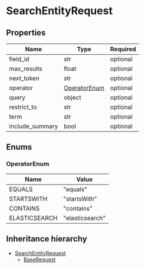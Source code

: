 

# SearchEntityRequest

## Properties

Name | Type | Required
-------- | -------- | --------
field_id | str | optional
max_results | float | optional
next_token | str | optional
operator | [OperatorEnum](#OperatorEnum) | optional
query | object | optional
restrict_to | str | optional
term | str | optional
include_summary | bool | optional




## Enums


<a name="OperatorEnum"></a>
### OperatorEnum

Name | Value
---- | -----
EQUALS | &quot;equals&quot;
STARTSWITH | &quot;startsWith&quot;
CONTAINS | &quot;contains&quot;
ELASTICSEARCH | &quot;elasticsearch&quot;






## Inheritance hierarchy


* [SearchEntityRequest](SearchEntityRequest.md)
    * [BaseRequest](BaseRequest.md)

